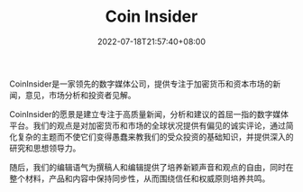 ﻿---
weight: 
title: "Coin Insider"
description: "CoinInsider 提供区块链技术和加密货币行业的新闻、市场分析和投资者见解"
date: 2022-07-18T21:57:40+08:00
lastmod: 2022-07-18T16:45:40+08:00
draft: false
authors: ["june"]
featuredImage: "coin-insider.jpg"
link: "https://www.coininsider.com/"
tags: ["元宇宙资讯","Coin Insider"]
categories: ["navigation"]
navigation: ["元宇宙资讯"]
lightgallery: true
toc: true
pinned: false
recommend: false
recommend1: false
---
CoinInsider是一家领先的数字媒体公司，提供专注于加密货币和资本市场的新闻，意见，市场分析和投资者见解。

CoinInsider的愿景是建立专注于高质量新闻，分析和建议的首屈一指的数字媒体平台。我们的观点是对加密货币和市场的全球状况提供有偏见的诚实评论，通过简化复杂的主题而不使它们变得愚蠢来教我们的受众投资的基础知识，并提供深入的研究和思想领导力。

随后，我们的编辑语气为撰稿人和编辑提供了培养新颖声音和观点的自由，同时在整个材料，产品和内容中保持同步性，从而围绕信任和权威原则培养共鸣。